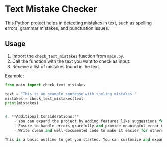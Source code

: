 # Text Mistake Checker

This Python project helps in detecting mistakes in text, such as spelling errors, grammar mistakes, and punctuation issues.

## Usage

1. Import the `check_text_mistakes` function from `main.py`.
2. Call the function with the text you want to check as input.
3. Receive a list of mistakes found in the text.

Example:

```python
from main import check_text_mistakes

text = "This is an example sentense with speling mistakes."
mistakes = check_text_mistakes(text)
print(mistakes)


4. **Additional Considerations:**
    - You can expand the project by adding features like suggestions for correcting mistakes, integration with external APIs (e.g., Grammarly), or building a simple GUI.
    - Ensure to handle errors gracefully and provide meaningful error messages to the users.
    - Write clean and well-documented code to make it easier for others to understand and contribute.

This is a basic outline to get you started. You can customize and expand the project according to your requirements and preferences.

